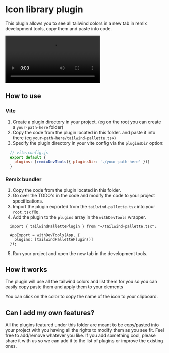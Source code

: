 # Icon library plugin

This plugin allows you to see all tailwind colors in a new tab in remix development tools, copy them and paste into code.

<video controls="controls" src="./color-pallette.mp4" ></video>

## How to use


### Vite
1. Create a plugin directory in your project. (eg on the root you can create a `your-path-here` folder)
2. Copy the code from the plugin located in this folder. and paste it into there (eg `your-path-here/tailwind-pallette.tsx`)
3. Specify the plugin directory in your vite config via the `pluginsDir` option:
  
```js
  // vite.config.js
  export default {
    plugins: [remixDevTools({ pluginsDir: './your-path-here' })]
  }
```


### Remix bundler

1. Copy the code from the plugin located in this folder.
2. Go over the TODO's in the code and modify the code to your project specifications.
3. Import the plugin exported from the `tailwind-pallette.tsx` into your `root.tsx` file.
4. Add the plugin to the `plugins` array in the `withDevTools` wrapper.

```tsx
  import { tailwindPallettePlugin } from "~/tailwind-pallette.tsx";

  AppExport = withDevTools(App, {
    plugins: [tailwindPallettePlugin()]
  });
```

5. Run your project and open the new tab in the development tools.

## How it works

The plugin will use all the tailwind colors and list them for you so you can easily copy paste them and apply them to your elements

You can click on the color to copy the name of the icon to your clipboard.
 

## Can I add my own features?

All the plugins featured under this folder are meant to be copy/pasted into your project with you having all the rights to modify them as you see fit. Feel free to add/remove whatever you like. If you add something cool, please share it with us so we can add it to the list of plugins or improve the existing ones.